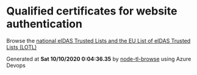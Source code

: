# Qualified certificates for website authentication 
 Browse the [national eIDAS Trusted Lists and the EU List of eIDAS Trusted Lists (LOTL)](https://webgate.ec.europa.eu/tl-browser/#/) 
 
 
Generated at **Sat 10/10/2020  0:04:36.35** by [node-tl-browse](https://github.com/ymedlop/node-tl-browser) using Azure Devops 
